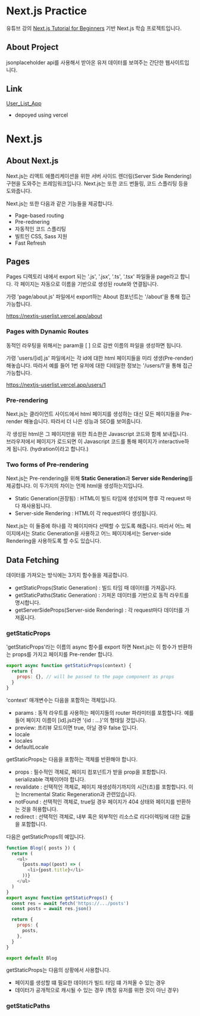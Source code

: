 # Next.js Practice
유튜브 강의 [Next.js Tutorial for Beginners](https://www.youtube.com/playlist?list=PL4cUxeGkcC9g9gP2onazU5-2M-AzA8eBw) 기반 Next.js 학습 프로젝트입니다.

## About Project
jsonplaceholder api를 사용해서 받아온 유저 데이터를 보여주는 간단한 웹사이트입니다.

## Link
[User_List_App](https://nextjs-userlist.vercel.app)
- depoyed using vercel

# Next.js

## About Next.js

Next.js는 리액트 애플리케이션을 위한 서버 사이드 렌더링(Server Side Rendering) 구현을 도와주는 프레임워크입니다. Next.js는 또한 코드 번들링, 코드 스플리팅 등을 도와줍니다.

Next.js는 또한 다음과 같은 기능들을 제공합니다.

- Page-based routing
- Pre-rednering
- 자동적인 코드 스플리팅
- 빌트인 CSS, Sass 지원
- Fast Refresh

## Pages

Pages 디렉토리 내에서 export 되는 '.js', '.jsx', '.ts', '.tsx' 파일들을 page라고 합니다. 각 페이지는 자동으로 이름을 기반으로 생성된 route와 연결됩니다.

가령 'page/about.js' 파일에서 export하는 About 컴포넌트는 '/about'을 통해 접근 가능합니다. 

https://nextjs-userlist.vercel.app/about

### Pages with Dynamic Routes

동적인 라우팅을 위해서는 param을 [ ] 으로 감싼 이름의 파일을 생성하면 됩니다. 

가령 'users/[id].js' 파일에서는 각 id에 대한 html 페이지들을 미리 생생(Pre-render)해놓습니다. 따라서 예를 들어 1번 유저에 대한 디테일한 정보는 '/users/1'을 통해 접근 가능합니다.

https://nextjs-userlist.vercel.app/users/1

### Pre-rendering

Next.js는 클라이언트 사이드에서 html 페이지를 생성하는 대신 모든 페이지들을 Pre-render 해놓습니다. 따라서 더 나은 성능과 SEO를 보여줍니다.

각 생성된 html은 그 페이지만을 위한 최소한은 Javascript 코드와 함께 보내집니다. 브라우저에서 페이지가 로드되면 이 Javascript 코드를 통해 페이지가 interactive하게 됩니다. (hydration이라고 합니다.)

### Two forms of Pre-rendering

Next.js는 Pre-rendering을 위해 **Static Generation**과 **Server side Rendering**를 제공합니다. 이 두가지의 차이는 언제 html을 생성하는지입니다.

- Static Generation(권장됨) : HTML이 빌드 타임에 생성되며 향후 각 request 마다 재사용됩니다.
- Server-side Rendering : HTML이 각 request마다 생성됩니다. 

Next.js는 이 둘중에 하나를 각 페이지마다 선택할 수 있도록 해줍니다. 따라서 어느 페이지에서는 Static Generation을 사용하고 어느 페이지에서는 Server-side Rendering을 사용하도록 할 수도 있습니다.


## Data Fetching

데이터를 가져오는 방식에는 3가지 함수들을 제공합니다.

- getStaticProps(Static Generation) : 빌드 타임 때 데이터를 가져옵니다.
- getStaticPaths(Static Generation) : 가져온 데이터를 기반으로 동적 라우트를 명시합니다.
- getServerSideProps(Server-side Rendering) : 각 request마다 데이터를 가져옵니다.

### getStaticProps

'getStaticProps'라는 이름의 async 함수를 export 하면 Next.js는 이 함수가 반환하는 props를 가지고 페이지를 Pre-render 합니다.
```js
export async function getStaticProps(context) {
  return {
    props: {}, // will be passed to the page component as props
  }
}
```

'context' 매개변수는 다음을 포함하는 객체입니다.

- params : 동적 라우트를 사용하는 페이지들의 router 파라미터를 포함합니다. 예를 들어 페이지 이름이 [id].js라면 '{id : ...}'의 형태일 것입니다. 
- preview: 프리뷰 모드이면 true, 아닐 경우 false 입니다.
- locale
- locales
- defaultLocale

getStaticProps는 다음을 포함하는 객체를 반환해야 합니다.
- props : 필수적인 객체로, 페이지 컴포넌트가 받을 prop을 포함합니다. serializable 객체이어야 합니다.
- revalidate : 선택적인 객체로, 페이지 재생성하기까지의 시간(초)를 포함합니다. 이는 Incremental Static Regeneration과 관련있습니다.
- notFound : 선택적인 객체로, true일 경우 페이지가 404 상태와 페이지를 반환하는 것을 허용합니다. 
- redirect : 선택적인 객체로, 내부 혹은 외부적인 리소스로 리다이렉팅에 대한 값들을 포함합니다. 

다음은 getStaticProps의 예입니다.
```js
function Blog({ posts }) {
  return (
    <ul>
      {posts.map((post) => (
        <li>{post.title}</li>
      ))}
    </ul>
  )
}
export async function getStaticProps() {
  const res = await fetch('https://.../posts')
  const posts = await res.json()

  return {
    props: {
      posts,
    },
  }
}

export default Blog
```

getStaticProps는 다음의 상황에서 사용합니다.

- 페이지를 생성할 떄 필요한 데이터가 빌드 타임 떄 가져올 수 있는 경우
- 데이터가 공개적으로 캐시될 수 있는 경우 (특정 유저를 위한 것이 아닌 경우)


### getStaticPaths


